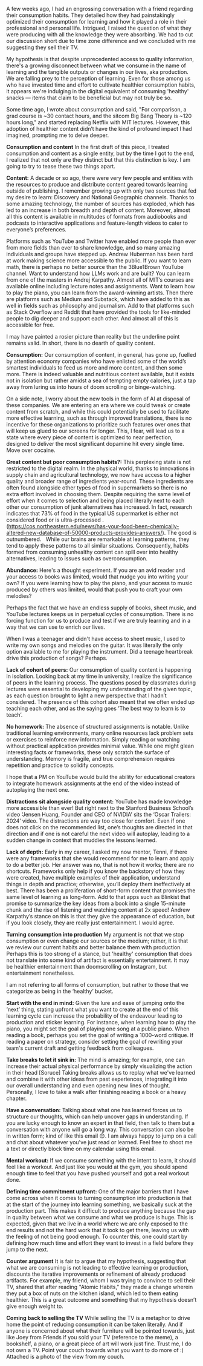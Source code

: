 A few weeks ago, I had an engrossing conversation with a friend regarding their consumption habits. They detailed how they had painstakingly optimized their consumption for learning and how it played a role in their professional and personal life. Intrigued, I raised the question of what they were producing with all the knowledge they were absorbing. We had to cut our discussion short due to time zone difference and we concluded with me suggesting they sell their TV.

My hypothesis is that despite unprecedented access to quality information, there's a growing disconnect between what we consume in the name of learning and the tangible outputs or changes in our lives, aka production. We are falling prey to the perception of learning. Even for those among us who have invested time and effort to cultivate healthier consumption habits, it appears we're indulging in the digital equivalent of consuming 'healthy' snacks — items that claim to be beneficial but may not truly be so.

Some time ago, I wrote about consumption and said, "For comparison, a grad course is ~30 contact hours, and the sitcom Big Bang Theory is ~120 hours long," and started replacing Netflix with MIT lectures. However, this adoption of healthier content didn’t have the kind of profound impact I had imagined, prompting me to delve deeper.

**Consumption and content**
In the first draft of this piece, I treated consumption and content as a single entity, but by the time I got to the end, I realized that not only are they distinct but that this distinction is key. I am going to try to tease these two things apart.

**Content:** A decade or so ago, there were very few people and entities with the resources to produce and distribute content geared towards learning outside of publishing. I remember growing up with only two sources that fed my desire to learn: Discovery and National Geographic channels. Thanks to some amazing technology, the number of sources has exploded, which has led to an increase in both breadth and depth of content. Moreover, almost all this content is available in multitudes of formats from audiobooks and podcasts to interactive applications and feature-length videos to cater to everyone’s preferences.

Platforms such as YouTube and Twitter have enabled more people than ever from more fields than ever to share knowledge, and so many amazing individuals and groups have stepped up. Andrew Huberman has been hard at work making science more accessible to the public. If you want to learn math, there is perhaps no better source than the 3Blue1Brown YouTube channel. Want to understand how LLMs work and are built? You can learn from one of the masters in Andrej Karpathy. Almost all of MIT’s courses are available online including lecture notes and assignments. Want to learn how to play the piano, you can learn from the award-winning artists. Then there are platforms such as Medium and Substack, which have added to this as well in fields such as philosophy and journalism. Add to that platforms such as Stack Overflow and Reddit that have provided the tools for like-minded people to dig deeper and support each other. And almost all of this is accessible for free.

I may have painted a rosier picture than reality but the underline point remains valid. In short, there is no dearth of quality content.

**Consumption:** Our consumption of content, in general, has gone up, fuelled by attention economy companies who have enlisted some of the world’s smartest individuals to feed us more and more content, and then some more. There is indeed valuable and nutritious content available, but it exists not in isolation but rather amidst a sea of tempting empty calories, just a tap away from luring us into hours of doom scrolling or binge-watching.

On a side note, I worry about the new tools in the form of AI at disposal of these companies. We are entering an era where we could tweak or create content from scratch, and while this could potentially be used to facilitate more effective learning, such as through improved translations, there is no incentive for these organizations to prioritize such features over ones that will keep us glued to our screens for longer. This, I fear, will lead us to a state where every piece of content is optimized to near perfection, designed to deliver the most significant dopamine hit every single time. Move over cocaine.

**Great content but poor consumption habits?:** This perplexing state is not restricted to the digital realm. In the physical world, thanks to innovations in supply chain and agricultural technology, we now have access to a higher quality and broader range of ingredients year-round. These ingredients are often found alongside other types of food in supermarkets so there is no extra effort involved in choosing them. Despite requiring the same level of effort when it comes to selection and being placed literally next to each other our consumption of junk alternatives has increased. In fact, research indicates that 73% of food in the typical US supermarket is either not considered food or is ultra-processed .(https://cos.northeastern.edu/news/has-your-food-been-chemically-altered-new-database-of-50000-products-provides-answers/). The good is outnumbered. 
 
While our brains are remarkable at learning patterns, they tend to apply these patterns to all similar situations. Consequently, habits formed from consuming unhealthy content can spill over into healthy alternatives, leading to issues such as overconsumption.

**Abundance:** Here's a thought experiment. If you are an avid reader and your access to books was limited, would that nudge you into writing your own? If you were learning how to play the piano, and your access to music produced by others was limited, would that push you to craft your own melodies?

Perhaps the fact that we have an endless supply of books, sheet music, and YouTube lectures keeps us in perpetual cycles of consumption. There is no forcing function for us to produce and test if we are truly learning and in a way that we can use to enrich our lives.

When I was a teenager and didn't have access to sheet music, I used to write my own songs and melodies on the guitar. It was literally the only option available to me for playing the instrument. Did a teenage heartbreak drive this production of songs? Perhaps.

**Lack of cohort of peers:** Our consumption of quality content is happening in isolation. Looking back at my time in university, I realize the significance of peers in the learning process. The questions posed by classmates during lectures were essential to developing my understanding of the given topic, as each question brought to light a new perspective that I hadn’t considered. The presence of this cohort also meant that we often ended up teaching each other, and as the saying goes ’The best way to learn is to teach’.

**No homework:** The absence of structured assignments is notable. Unlike traditional learning environments, many online resources lack problem sets or exercises to reinforce new information. Simply reading or watching without practical application provides minimal value. While one might glean interesting facts or frameworks, these only scratch the surface of understanding. Memory is fragile, and true comprehension requires repetition and practice to solidify concepts.

I hope that a PM on YouTube would build the ability for educational creators to integrate homework assignments at the end of the video instead of autoplaying the next one.

**Distractions sit alongside quality content:** YouTube has made knowledge more accessible than ever! But right next to the Stanford Business School’s video ‘Jensen Huang, Founder and CEO of NVIDIA’ sits the ‘Oscar Trailers: 2024’ video. The distractions are way too close for comfort. Even if one does not click on the recommended list, one’s thoughts are directed in that direction and if one is not careful the next video will autoplay, leading to a sudden change in context that muddies the lessons learned.

**Lack of depth:** Early in my career, I asked my now mentor, Tenni, if there were any frameworks that she would recommend for me to learn and apply to do a better job. Her answer was no, that is not how it works; there are no shortcuts. Frameworks only help if you know the backstory of how they were created, have multiple examples of their application, understand things in depth and practice; otherwise, you’ll deploy them ineffectively at best. There has been a proliferation of short-form content that promises the same level of learning as long-form. Add to that apps such as Blinkist that promise to summarize the key ideas from a book into a single 15-minute chunk and the rise of listening and watching content at 2x speed! Andrew Karpathy’s stance on this is that they give the appearance of education, but if you look closely, they are really just entertainment. I would agree.

**Turning consumption into production**
My argument is not that we stop consumption or even change our sources or the medium; rather, it is that we review our current habits and better balance them with production. Perhaps this is too strong of a stance, but 'healthy' consumption that does not translate into some kind of artifact is essentially entertainment. It may be healthier entertainment than doomscrolling on Instagram, but entertainment nonetheless.

I am not referring to all forms of consumption, but rather to those that we categorize as being in the ‘healthy’ bucket.

**Start with the end in mind:** Given the lure and ease of jumping onto the ‘next’ thing, stating upfront what you want to create at the end of this learning cycle can increase the probability of the endeavour leading to production and sticker learning. For instance, when learning how to play the piano, you might set the goal of playing one song at a public piano. When reading a book, perhaps you set the goal of writing a 1000-word critique. If reading a paper on strategy, consider setting the goal of rewriting your team's current draft and getting feedback from colleagues.

**Take breaks to let it sink in:** The mind is amazing; for example, one can increase their actual physical performance by simply visualizing the action in their head [Soruce] Taking breaks allows us to replay what we've learned and combine it with other ideas from past experiences, integrating it into our overall understanding and even opening new lines of thought. Personally, I love to take a walk after finishing reading a book or a heavy chapter.

**Have a conversation:** Talking about what one has learned forces us to structure our thoughts, which can help uncover gaps in understanding. If you are lucky enough to know an expert in that field, then talk to them but a conversation with anyone will go a long way. This conversation can also be in written form; kind of like this email 😊. I am always happy to jump on a call and chat about whatever you've just read or learned. Feel free to shoot me a text or directly block time on my calendar using this email.

**Mental workout:** If we consume something with the intent to learn, it should feel like a workout. And just like you would at the gym, you should spend enough time to feel that you have pushed yourself and got a real workout done.

**Defining time commitment upfront:** One of the major barriers that I have come across when it comes to turning consumption into production is that at the start of the journey into learning something, we basically suck at the production part. This makes it difficult to produce anything because the gap in quality between what we consume and what we produce is huge. This is expected, given that we live in a world where we are only exposed to the end results and not the hard work that it took to get there, leaving us with the feeling of not being good enough. To counter this, one could start by defining how much time and effort they want to invest in a field before they jump to the next.

**Counter argument**
It is fair to argue that my hypothesis, suggesting that what we are consuming is not leading to effective learning or production, discounts the iterative improvements or refinement of already produced artifacts. For example, my friend, whom I was trying to convince to sell their TV, shared that after reading "Atomic Habits," they made a change wherein they put a box of nuts on the kitchen island, which led to them eating healthier. This is a great outcome and something that my hypothesis doesn’t give enough weight to. 
 

**Coming back to selling the TV**
While selling the TV is a metaphor to drive home the point of reducing consumption it can be taken literally. And if anyone is concerned about what their furniture will be pointed towards, just like Joey from Friends if you sold your TV (reference to the meme), a bookshelf, a piano, or a great piece of art will work just fine. Trust me, I do not own a TV. Point your couch towards what you want to do more of :) Attached is a photo of the view from my couch.